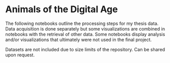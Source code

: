 # Animals of the Digital Age 

The following notebooks outline the processing steps for my thesis data. Data acquisition is done separately but some visualizations are combined in notebooks with the retrieval of other data. Some notebooks display analysis and/or visualizations that ultimately were not used in the final project.

Datasets are not included due to size limits of the repository. Can be shared upon request. 

